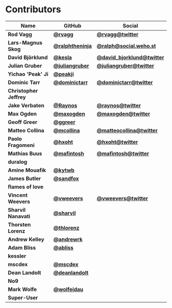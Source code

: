 # Contributors

| Name                    | GitHub                                                 | Social                                                              |
| ----------------------- | ------------------------------------------------------ | ------------------------------------------------------------------- |
| **Rod Vagg**            | [**@rvagg**](https://github.com/rvagg)                 | [**@rvagg@twitter**](https://twitter.com/rvagg)                     |
| **Lars-Magnus Skog**    | [**@ralphtheninja**](https://github.com/ralphtheninja) | [**@ralph@social.weho.st**](https://social.weho.st/@ralph)          |
| **David Björklund**     | [**@kesla**](https://github.com/kesla)                 | [**@david_bjorklund@twitter**](https://twitter.com/david_bjorklund) |
| **Julian Gruber**       | [**@juliangruber**](https://github.com/juliangruber)   | [**@juliangruber@twitter**](https://twitter.com/juliangruber)       |
| **Yichao 'Peak' Ji**    | [**@peakji**](https://github.com/peakji)               |                                                                     |
| **Dominic Tarr**        | [**@dominictarr**](https://github.com/dominictarr)     | [**@dominictarr@twitter**](https://twitter.com/dominictarr)         |
| **Christopher Jeffrey** |                                                        |                                                                     |
| **Jake Verbaten**       | [**@Raynos**](https://github.com/Raynos)               | [**@raynos@twitter**](https://twitter.com/raynos)                   |
| **Max Ogden**           | [**@maxogden**](https://github.com/maxogden)           | [**@maxogden@twitter**](https://twitter.com/maxogden)               |
| **Geoff Greer**         | [**@ggreer**](https://github.com/ggreer)               |                                                                     |
| **Matteo Collina**      | [**@mcollina**](https://github.com/mcollina)           | [**@matteocollina@twitter**](https://twitter.com/matteocollina)     |
| **Paolo Fragomeni**     | [**@hxoht**](https://github.com/hxoht)                 | [**@hxoht@twitter**](https://twitter.com/hxoht)                     |
| **Mathias Buus**        | [**@mafintosh**](https://github.com/mafintosh)         | [**@mafintosh@twitter**](https://twitter.com/mafintosh)             |
| **duralog**             |                                                        |                                                                     |
| **Amine Mouafik**       | [**@kytwb**](https://github.com/kytwb)                 |                                                                     |
| **James Butler**        | [**@sandfox**](https://github.com/sandfox)             |                                                                     |
| **flames of love**      |                                                        |                                                                     |
| **Vincent Weevers**     | [**@vweevers**](https://github.com/vweevers)           | [**@vweevers@twitter**](https://twitter.com/vweevers)               |
| **Sharvil Nanavati**    | [**@sharvil**](https://github.com/sharvil)             |                                                                     |
| **Thorsten Lorenz**     | [**@thlorenz**](https://github.com/thlorenz)           |                                                                     |
| **Andrew Kelley**       | [**@andrewrk**](https://github.com/andrewrk)           |                                                                     |
| **Adam Bliss**          | [**@abliss**](https://github.com/abliss)               |                                                                     |
| **kessler**             |                                                        |                                                                     |
| **mscdex**              | [**@mscdex**](https://github.com/mscdex)               |                                                                     |
| **Dean Landolt**        | [**@deanlandolt**](https://github.com/deanlandolt)     |                                                                     |
| **No9**                 |                                                        |                                                                     |
| **Mark Wolfe**          | [**@wolfeidau**](https://github.com/wolfeidau)         |                                                                     |
| **Super-User**          |                                                        |                                                                     |

